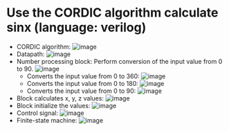 # Use the CORDIC algorithm calculate sinx (language: verilog)
* CORDIC algorithm:
![image](https://user-images.githubusercontent.com/67142437/117984342-f8111200-b361-11eb-91d7-8a99fb9b3ed3.png)
* Datapath:
![image](https://user-images.githubusercontent.com/67142437/117990377-5260a180-b367-11eb-828a-82e61dbc6e50.png)
* Number processing block: Perform conversion of the input value from 0 to 90.
![image](https://user-images.githubusercontent.com/67142437/117985651-19bec900-b363-11eb-81bc-d1995bed27d5.png)
  * Converts the input value from 0 to 360:
  ![image](https://user-images.githubusercontent.com/67142437/117988233-6b685300-b365-11eb-952e-3486d678f810.png)
  * Converts the input value from 0 to 180:
  ![image](https://user-images.githubusercontent.com/67142437/117987815-07de2580-b365-11eb-95b3-3d6ae878e383.png)
  * Converts the input value from 0 to 90:
  ![image](https://user-images.githubusercontent.com/67142437/117987672-e715d000-b364-11eb-864c-d799402b85f3.png)
* Block calculates x, y, z values:
![image](https://user-images.githubusercontent.com/67142437/117988659-d3b73480-b365-11eb-83b5-79fed457092c.png)
* Block initialize the values:
![image](https://user-images.githubusercontent.com/67142437/117990298-3b21b400-b367-11eb-943d-7e5bee95cc79.png)
* Control signal:
![image](https://user-images.githubusercontent.com/67142437/117990630-86d45d80-b367-11eb-8c5b-6014d2107c04.png)
* Finite-state machine:
![image](https://user-images.githubusercontent.com/67142437/117990673-92278900-b367-11eb-9ae4-c38f0d86a1e1.png)
